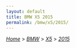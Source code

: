 ```yaml
---
layout: default
title: BMW X5 2015
permalink: /bmw/x5/2015/
---
```

[*Home*](/) > [*BMW*](/bmw/) > [*X5*](/bmw/x5/) > [*2015*](/bmw/x5/2015/)
